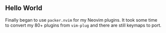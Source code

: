 ## Hello World

Finally began to use `packer.nvim` for my Neovim plugins. It took some time to convert my 80+ plugins from `vim-plug` and there are still keymaps to port. 